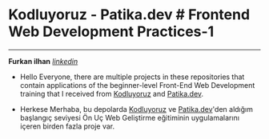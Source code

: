 # Kodluyoruz - Patika.dev # Frontend Web Development Practices-1
___
  **Furkan ilhan**               *[linkedin](https://www.linkedin.com/in/furkan-ilhan-/)*

 
 - Hello Everyone, there are multiple projects in these repositories that contain applications of the beginner-level Front-End Web Development training that I received from [Kodluyoruz](https://courses.kodluyoruz.org/) and [Patika.dev](https://www.patika.dev/tr).

 - Herkese Merhaba, bu depolarda [Kodluyoruz](https://courses.kodluyoruz.org/)  ve [Patika.dev](https://www.patika.dev/tr)'den aldığım başlangıç seviyesi Ön Uç Web Geliştirme eğitiminin uygulamalarını içeren birden fazla proje var. 

